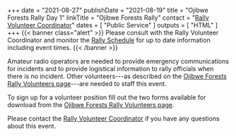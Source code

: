 +++
date = "2021-08-27"
publishDate = "2021-08-19"
title = "Ojibwe Forests Rally Day 1"
linkTitle = "Ojibwe Forests Rally"
contact = "[Rally Volunteer Coordinator](mailto:controls@rallyminnesota.com)"
dates = [ "Public Service" ]
outputs = [ "HTML" ]
+++
{{< banner class="alert" >}}
Please consult with the Rally Volunteer Coordinator and monitor the
[Rally Schedule](https://ojibweforestsrally.com/2020-schedule/) for up to date
information including event times.
{{< /banner >}}

Amateur radio operators are needed to provide emergency communications
for incidents and to provide logistical information to rally officials
when there is no incident. Other volunteers---as described on the
[Ojibwe Forests Rally Volunteers page](https://ojibweforestsrally.com/volunteers/)---are
needed to staff this event. 

To sign up for a volunteer position fill out the two forms available for
download from the
[Ojibwe Forests Rally Volunteers page](https://ojibweforestsrally.com/volunteers/).

Please contact the [Rally Volunteer Coordinator](mailto:controls@rallyminnesota.com)
if you have any questions about this event.
